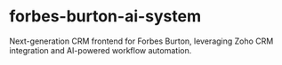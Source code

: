 # forbes-burton-ai-system
Next-generation CRM frontend for Forbes Burton, leveraging Zoho CRM integration and AI-powered workflow automation.
